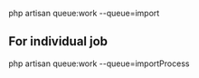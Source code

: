 php artisan queue:work --queue=import

For individual job
---------------------
php artisan queue:work --queue=importProcess